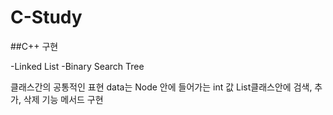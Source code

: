 # C-Study

##C++ 구현 

-Linked List
-Binary Search Tree

클래스간의 공통적인 표현
data는 Node 안에 들어가는 int 값
List클래스안에 검색, 추가, 삭제 기능 메서드 구현
